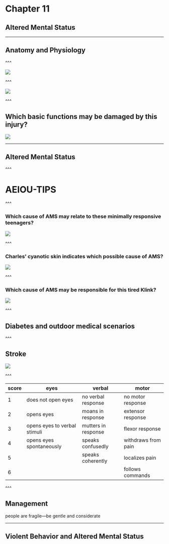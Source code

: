 # Chapter 11
## Altered Mental Status

---

## Anatomy and Physiology

^^^

![](./static/images/markdown/wrong-brain.jpg)

^^^

![](./static/images/markdown/human-brain.jpg)

^^^

## Which basic functions may be damaged by this injury?  
![](./static/images/markdown/head-trauma.JPG)  


---

## Altered Mental Status

^^^

# AEIOU-TIPS

^^^

### Which cause of AMS may relate to these minimally responsive teenagers?  
![](./static/images/markdown/post-race.jpg)  


^^^

### Charles' cyanotic skin indicates which possible cause of AMS?  
![](./static/images/markdown/hypoxia.jpg)  


^^^

### Which cause of AMS may be responsible for this tired Klink?  
![](./static/images/markdown/klink-hung.jpg)  


^^^

## Diabetes and outdoor medical scenarios

^^^

## Stroke  
![](./static/images/markdown/stroke.jpg)  


^^^

score | eyes | verbal | motor  
--- | --- | --- | ---  
1 | does not open eyes | no verbal response | no motor response  
2 | opens eyes | moans in response | extensor response  
3 | opens eyes to verbal stimuli | mutters in response | flexor response  
4 | opens eyes spontaneously | speaks confusedly | withdraws from pain  
5 | | speaks coherently | localizes pain  
6 | | | follows commands  


^^^

## Management  
people are fragile—be gentle and considerate  


---

## Violent Behavior and Altered Mental Status